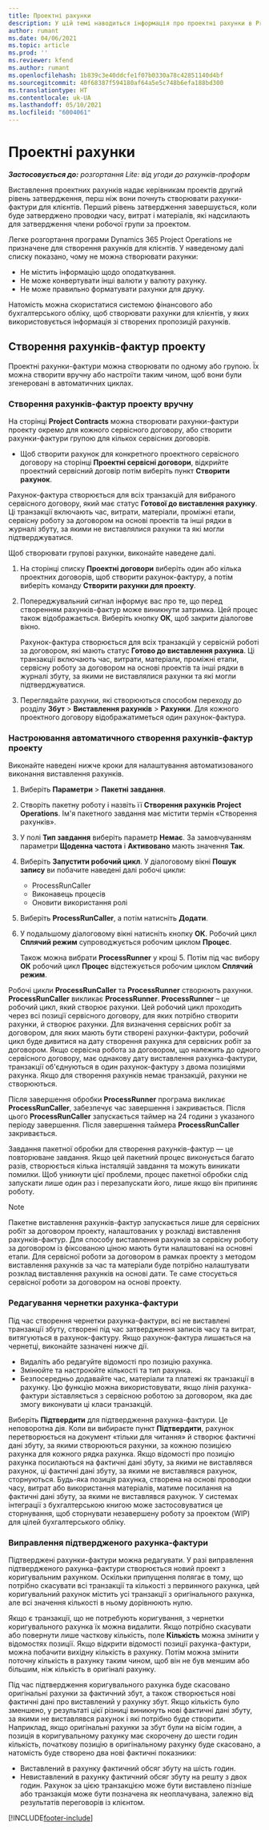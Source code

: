 ```yaml
---
title: Проектні рахунки
description: У цій темі наводиться інформація про проектні рахунки в Project Operations.
author: rumant
ms.date: 04/06/2021
ms.topic: article
ms.prod: ''
ms.reviewer: kfend
ms.author: rumant
ms.openlocfilehash: 1b839c3e40ddcfe1f07b0330a78c42851140d4bf
ms.sourcegitcommit: 40f68387f594180af64a5e5c748b6efa188bd300
ms.translationtype: HT
ms.contentlocale: uk-UA
ms.lasthandoff: 05/10/2021
ms.locfileid: "6004061"
---
```

# <a name="proforma-project-pnvoices"></a>Проектні рахунки

_**Застосовується до:** розгортання Lite: від угоди до рахунків-проформ_

Виставлення проектних рахунків надає керівникам проектів другий рівень затвердження, перш ніж вони почнуть створювати рахунки-фактури для клієнтів. Перший рівень затвердження завершується, коли буде затверджено проводки часу, витрат і матеріалів, які надсилають для затвердження члени робочої групи за проектом.

Легке розгортання програми Dynamics 365 Project Operations не призначене для створення рахунків для клієнтів. У наведеному далі списку показано, чому не можна створювати рахунки:

- Не містить інформацію щодо оподаткування.
- Не може конвертувати інші валюти у валюту рахунку.
- Не може правильно форматувати рахунки для друку.

Натомість можна скористатися системою фінансового або бухгалтерського обліку, щоб створювати рахунки для клієнтів, у яких використовується інформація зі створених пропозицій рахунків.

## <a name="creating-project-invoices"></a>Створення рахунків-фактур проекту

Проектні рахунки-фактури можна створювати по одному або групою. Їх можна створити вручну або настроїти таким чином, щоб вони були згенеровані в автоматичних циклах.

### <a name="manually-create-project-invoices"></a>Створення рахунків-фактур проекту вручну 

На сторінці **Project Contracts** можна створювати рахунки-фактури проекту окремо для кожного сервісного договору, або створити рахунки-фактури групою для кількох сервісних договорів.

   - Щоб створити рахунок для конкретного проектного сервісного договору на сторінці **Проектні сервісні договори**, відкрийте проектний сервісний договір потім виберіть пункт **Створити рахунок**.

   Рахунок-фактура створюється для всіх транзакцій для вибраного сервісного договору, який має статус **Готової до виставлення рахунку**. Ці транзакції включають час, витрати, матеріали, проміжні етапи, сервісну роботу за договором на основі проектів та інші рядки в журналі збуту, за якими не виставлялися рахунки та які могли підтверджуватися.

Щоб створювати групові рахунки, виконайте наведене далі.

1. На сторінці списку **Проектні договори** виберіть один або кілька проектних договорів, щоб створити рахунок-фактуру, а потім виберіть команду **Створити рахунки для проекту**.
2. Попереджувальний сигнал інформує вас про те, що перед створенням рахунків-фактур може виникнути затримка. Цей процес також відображається. Виберіть кнопку **ОК**, щоб закрити діалогове вікно.

   Рахунок-фактура створюється для всіх транзакцій у сервісній роботі за договором, які мають статус **Готово до виставлення рахунка**. Ці транзакції включають час, витрати, матеріали, проміжні етапи, сервісну роботу за договором на основі проектів та інші рядки в журналі збуту, за якими не виставлялися рахунки та які могли підтверджуватися.

3. Переглядайте рахунки, які створюються способом переходу до розділу **Збут** \> **Виставлення рахунків** \> **Рахунки**. Для кожного проектного договору відображатиметься один рахунок-фактура.

### <a name="set-up-automated-creation-of-project-invoices"></a>Настроювання автоматичного створення рахунків-фактур проекту 

Виконайте наведені нижче кроки для налаштування автоматизованого виконання виставлення рахунків.

1. Виберіть **Параметри** \> **Пакетні завдання**.
2. Створіть пакетну роботу і назвіть її **Створення рахунків Project Operations**. Ім'я пакетного завдання має містити термін «Створення рахунків».
3. У полі **Тип завдання** виберіть параметр **Немає**. За замовчуванням параметри **Щоденна частота** і **Активовано** мають значення **Так**.
4. Виберіть **Запустити робочий цикл**. У діалоговому вікні **Пошук запису** ви побачите наведені далі робочі цикли:

    - ProcessRunCaller
    - Виконавець процесів
    - Оновити використання ролі

5. Виберіть **ProcessRunCaller**, а потім натисніть **Додати**.
6. У подальшому діалоговому вікні натисніть кнопку **ОК**. Робочий цикл **Сплячий режим** супроводжується робочим циклом **Процес**.

    Також можна вибрати **ProcessRunner** у кроці 5. Потім під час вибору **ОК** робочий цикл **Процес** відстежується робочим циклом **Сплячий режим**.

Робочі цикли **ProcessRunCaller** та **ProcessRunner** створюють рахунки. **ProcessRunCaller** викликає **ProcessRunner**. **ProcessRunner** – це робочий цикл, який створює рахунки. Цей робочий цикл проходить через всі позиції сервісного договору, для яких потрібно створити рахунки, й створює рахунки. Для визначення сервісних робіт за договором, для яких мають бути створені рахунки-фактури, робочий цикл буде дивитися на дату створення рахунка для сервісних робіт за договором. Якщо сервісна робота за договором, що належить до одного сервісного договору, має однакову дату виставлення рахунка-фактури, транзакції об'єднуються в один рахунок-фактуру з двома позиціями рахунка. Якщо для створення рахунків немає транзакцій, рахунки не створюються.

Після завершення обробки **ProcessRunner** програма викликає **ProcessRunCaller**, забезпечує час завершення і закривається. Після цього **ProcessRunCaller** запускається таймер на 24 години з указаного періоду завершення. Після завершення таймера **ProcessRunCaller** закривається.

Завдання пакетної обробки для створення рахунків-фактур — це повторюване завдання. Якщо цей пакетний процес виконується багато разів, створюється кілька інсталяцій завдання та можуть виникати помилки. Щоб уникнути цієї проблеми, процес пакетної обробки слід запускати лише один раз і перезапускати його, лише якщо він припиняє роботу.

> [!NOTE]
> Пакетне виставлення рахунків-фактур запускається лише для сервісних робіт за договором проекту, налаштованих у розкладі виставлення рахунків-фактур. Для способу виставлення рахунків за сервісну роботу за договором із фіксованою ціною мають бути налаштовані на основні етапи. Для сервісної роботи за договором в рамках проекту з методом виставлення рахунків за час та матеріали буде потрібно налаштувати розклад виставлення рахунків на основі дати. Те саме стосується сервісної роботи за договором на основі проекту.      
 
### <a name="edit-a-draft-invoice"></a>Редагування чернетки рахунка-фактури

Під час створення чернетки рахунка-фактури, всі не виставлені транзакції збуту, створені під час затвердження записів часу та витрат, витягуються в рахунок-фактуру. Якщо рахунок-фактура лишається на чернетці, виконайте зазначені нижче дії.

- Видаліть або редагуйте відомості про позицію рахунка.
- Змінюйте та настроюйте кількості та тип рахунка.
- Безпосередньо додавайте час, матеріали та платежі як транзакції в рахунку. Цю функцію можна використовувати, якщо лінія рахунка-фактури зіставляється з сервісною роботою за договором, яка дає змогу виконувати ці класи транзакцій.

Виберіть **Підтвердити** для підтвердження рахунка-фактури. Це неповоротна дія. Коли ви вибираєте пункт **Підтвердити**, рахунок перетворюється на документ «тільки для читання» й створює фактичні дані збуту, за якими створюються рахунки, за кожною позицією рахунка для кожного рядка рахунка. Якщо відомості про позицію рахунка посилаються на фактичні дані збуту, за якими не виставлявся рахунок, ці фактичні дані збуту, за якими не виставлявся рахунок, сторнуються. Будь-яка позиція рахунка, створена на основі проводки часу, витрат або використання матеріалів, матиме посилання на фактичні дані збуту, за якими не виставлявся рахунок. У системах інтеграції з бухгалтерською книгою може застосовуватися це сторнування, щоб сторнувати незавершену роботу за проектом (WIP) для цілей бухгалтерського обліку.

### <a name="correct-a-confirmed-invoice"></a>Виправлення підтвердженого рахунка-фактури

Підтверджені рахунки-фактури можна редагувати. У разі виправлення підтвердженого рахунка-фактури створюється новий проект з коригувальним рахунком. Оскільки припущення полягає в тому, що потрібно скасувати всі транзакції та кількості з первинного рахунка, цей коригувальний рахунок містить усі транзакції з оригінального рахунка, але всі значення кількості в ньому дорівнюють нулю.

Якщо є транзакції, що не потребують коригування, з чернетки коригувального рахунка їх можна видалити. Якщо потрібно скасувати або повернути лише часткову кількість, поле **Кількість** можна змінити у відомостях позиції. Якщо відкрити відомості позиції рахунка-фактури, можна побачити вихідну кількість в рахунку. Потім можна змінити поточну кількість в рахунку таким чином, щоб він не був меншим або більшим, ніж кількість в оригіналі рахунку.

Під час підтвердження коригувального рахунка буде скасовано оригінальні рахунки за фактичний збут, а також створюється нові фактичні дані про виставлений у рахунку збут. Якщо кількість було зменшено, у результаті цієї різниці виникнуть нові фактичні дані збуту, за якими не виставлявся рахунок і які потрібно буде створити. Наприклад, якщо оригінальні рахунки за збут були на вісім годин, а позиція в коригувальному рахунку має скорочену до шести годин кількість, початкову позицію в оригінальному рахунку буде скасовано, а натомість буде створено два нові фактичні показники:

- Виставлений в рахунку фактичний обсяг збуту на шість годин.
- Невиставлений в рахунку фактичний обсяг збуту на решту з двох годин. Рахунок за цією транзакцією може бути виставлено пізніше або транзакція може бути позначена як неоплачувана, залежно від результатів переговорів із клієнтом.



[!INCLUDE[footer-include](../../includes/footer-banner.md)]
